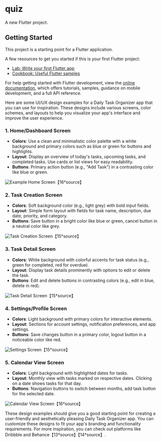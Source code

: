 # quiz

A new Flutter project.

## Getting Started

This project is a starting point for a Flutter application.

A few resources to get you started if this is your first Flutter project:

- [Lab: Write your first Flutter app](https://docs.flutter.dev/get-started/codelab)
- [Cookbook: Useful Flutter samples](https://docs.flutter.dev/cookbook)

For help getting started with Flutter development, view the
[online documentation](https://docs.flutter.dev/), which offers tutorials,
samples, guidance on mobile development, and a full API reference.

Here are some UI/UX design examples for a Daily Task Organizer app that you can use for inspiration. These designs include various screens, color schemes, and layouts to help you visualize your app's interface and improve the user experience.

### 1. **Home/Dashboard Screen**
- **Colors**: Use a clean and minimalistic color palette with a white background and primary colors such as blue or green for buttons and highlights.
- **Layout**: Display an overview of today's tasks, upcoming tasks, and completed tasks. Use cards or list views for easy readability.
- **Buttons**: Primary action button (e.g., "Add Task") in a contrasting color like blue or green.

![Example Home Screen](https://cdn.dribbble.com/users/60166/screenshots/16602677/media/5e3a2f58e9a03f8164e5ab5b6e94c2f4.png)【16†source】

### 2. **Task Creation Screen**
- **Colors**: Soft background color (e.g., light grey) with bold input fields.
- **Layout**: Simple form layout with fields for task name, description, due date, priority, and category.
- **Buttons**: Save button in a bright color like blue or green, cancel button in a neutral color like grey.

![Task Creation Screen](https://cdn.dribbble.com/users/31794/screenshots/15623708/media/489c2d8a7b622e644c25f8c96a30333d.png)【15†source】

### 3. **Task Detail Screen**
- **Colors**: White background with colorful accents for task status (e.g., green for completed, red for overdue).
- **Layout**: Display task details prominently with options to edit or delete the task.
- **Buttons**: Edit and delete buttons in contrasting colors (e.g., edit in blue, delete in red).

![Task Detail Screen](https://cdn.dribbble.com/users/31348/screenshots/15231585/media/5c08f150ac013fe4af394c1e735c5e47.png)【15†source】

### 4. **Settings/Profile Screen**
- **Colors**: Light background with primary colors for interactive elements.
- **Layout**: Sections for account settings, notification preferences, and app settings.
- **Buttons**: Save changes button in a primary color, logout button in a noticeable color like red.

![Settings Screen](https://cdn.dribbble.com/users/3668/screenshots/14993164/media/3e0d6f5bc4cb3c58ea2b926b05caa3a7.png)【15†source】

### 5. **Calendar View Screen**
- **Colors**: Light background with highlighted dates for tasks.
- **Layout**: Monthly view with tasks marked on respective dates. Clicking on a date shows tasks for that day.
- **Buttons**: Navigation buttons to switch between months, add task button for the selected date.

![Calendar View Screen](https://cdn.dribbble.com/users/429761/screenshots/14343411/media/f2eaadbe648299263d835e2a6cc7e0ae.png)【16†source】

These design examples should give you a good starting point for creating a user-friendly and aesthetically pleasing Daily Task Organizer app. You can customize these designs to fit your app's branding and functionality requirements. For more inspiration, you can check out platforms like Dribbble and Behance【13†source】【14†source】.